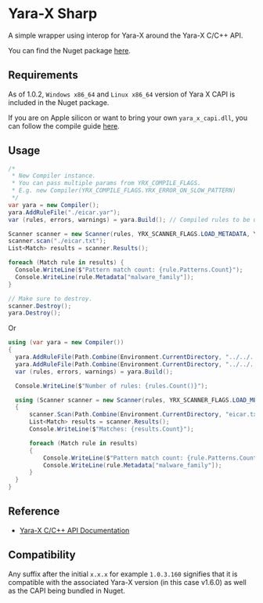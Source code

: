 # Yara-X Sharp
A simple wrapper using interop for Yara-X around the Yara-X C/C++ API.

You can find the Nuget package [here](https://www.nuget.org/packages/YaraXSharp).

## Requirements
As of 1.0.2, `Windows x86_64` and `Linux x86_64` version of Yara X CAPI is included in the Nuget package.

If you are on Apple silicon or want to bring your own `yara_x_capi.dll`, you can follow the compile guide [here](https://github.com/jtpox/Yara-X-Sharp/wiki/Bring-your-own-Yara%E2%80%90X-C-C---API).

## Usage
```csharp
/*
 * New Compiler instance.
 * You can pass multiple params from YRX_COMPILE_FLAGS.
 * E.g. new Compiler(YRX_COMPILE_FLAGS.YRX_ERROR_ON_SLOW_PATTERN)
 */
var yara = new Compiler();
yara.AddRuleFile("./eicar.yar");
var (rules, errors, warnings) = yara.Build(); // Compiled rules to be used in Scanner.

Scanner scanner = new Scanner(rules, YRX_SCANNER_FLAGS.LOAD_METADATA, YRX_SCANNER_FLAGS.LOAD_PATTERNS);
scanner.scan("./eicar.txt");
List<Match> results = scanner.Results();

foreach (Match rule in results) {
  Console.WriteLine($"Pattern match count: {rule.Patterns.Count}");
  Console.WriteLine(rule.Metadata["malware_family"]);
}

// Make sure to destroy.
scanner.Destroy();
yara.Destroy();
```

Or 

```csharp
using (var yara = new Compiler())
{
  yara.AddRuleFile(Path.Combine(Environment.CurrentDirectory, "../../../", "eicar.yar"));
  yara.AddRuleFile(Path.Combine(Environment.CurrentDirectory, "../../../", "eitwo.yar"));
  var (rules, errors, warnings) = yara.Build();

  Console.WriteLine($"Number of rules: {rules.Count()}");

  using (Scanner scanner = new Scanner(rules, YRX_SCANNER_FLAGS.LOAD_METADATA, YRX_SCANNER_FLAGS.LOAD_PATTERNS))
  {
      scanner.Scan(Path.Combine(Environment.CurrentDirectory, "eicar.txt"));
      List<Match> results = scanner.Results();
      Console.WriteLine($"Matches: {results.Count}");

      foreach (Match rule in results)
      {
          Console.WriteLine($"Pattern match count: {rule.Patterns.Count}");
          Console.WriteLine(rule.Metadata["malware_family"]);
      }
  }
}
```

## Reference
- [Yara-X C/C++ API Documentation](https://virustotal.github.io/yara-x/docs/api/c/c-/)

## Compatibility
Any suffix after the initial `x.x.x` for example `1.0.3.160` signifies that it is compatible with the associated Yara-X version (in this case v1.6.0) as well as the CAPI being bundled in Nuget.

